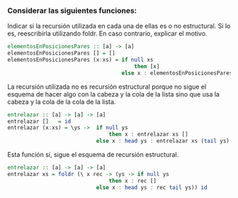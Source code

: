 ### Considerar las siguientes funciones:

Indicar si la recursión utilizada en cada una de ellas es o no estructural. Si lo es, reescribirla utilizando foldr.
En caso contrario, explicar el motivo.

```haskell
elementosEnPosicionesPares :: [a] -> [a]
elementosEnPosicionesPares [] = []
elementosEnPosicionesPares (x:xs) = if null xs
                                        then [x]
                                    else x : elementosEnPosicionesPares (tail xs)
```

La recursión utilizada no es recursión estructural porque no sigue el esquema de hacer algo con la cabeza y la cola de la lista sino que usa la cabeza y la cola de la cola de la lista.

```haskell
entrelazar :: [a] -> [a] -> [a]
entrelazar []   = id
entrelazar (x:xs) = \ys ->  if null ys
                                then x : entrelazar xs []
                            else x : head ys : entrelazar xs (tail ys)
```

Esta función sí, sigue el esquema de recursión estructural.

```haskell
entrelazar :: [a] -> [a] -> [a]
entrelazar xs = foldr (\ x rec -> (ys -> if null ys 
                                then x : rec [] 
                            else x : head ys : rec tail ys)) id
```